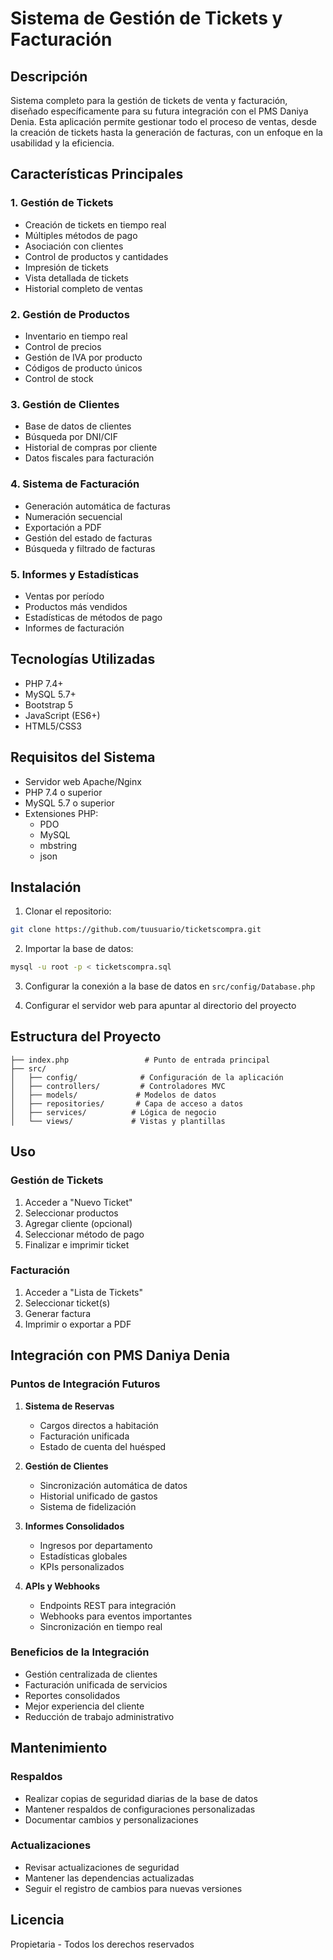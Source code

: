 # Sistema de Gestión de Tickets y Facturación

## Descripción

Sistema completo para la gestión de tickets de venta y facturación, diseñado específicamente para su futura integración con el PMS Daniya Denia. Esta aplicación permite gestionar todo el proceso de ventas, desde la creación de tickets hasta la generación de facturas, con un enfoque en la usabilidad y la eficiencia.

## Características Principales

### 1. Gestión de Tickets

- Creación de tickets en tiempo real
- Múltiples métodos de pago
- Asociación con clientes
- Control de productos y cantidades
- Impresión de tickets
- Vista detallada de tickets
- Historial completo de ventas

### 2. Gestión de Productos

- Inventario en tiempo real
- Control de precios
- Gestión de IVA por producto
- Códigos de producto únicos
- Control de stock

### 3. Gestión de Clientes

- Base de datos de clientes
- Búsqueda por DNI/CIF
- Historial de compras por cliente
- Datos fiscales para facturación

### 4. Sistema de Facturación

- Generación automática de facturas
- Numeración secuencial
- Exportación a PDF
- Gestión del estado de facturas
- Búsqueda y filtrado de facturas

### 5. Informes y Estadísticas

- Ventas por período
- Productos más vendidos
- Estadísticas de métodos de pago
- Informes de facturación

## Tecnologías Utilizadas

- PHP 7.4+
- MySQL 5.7+
- Bootstrap 5
- JavaScript (ES6+)
- HTML5/CSS3

## Requisitos del Sistema

- Servidor web Apache/Nginx
- PHP 7.4 o superior
- MySQL 5.7 o superior
- Extensiones PHP:
  - PDO
  - MySQL
  - mbstring
  - json

## Instalación

1. Clonar el repositorio:

```bash
git clone https://github.com/tuusuario/ticketscompra.git
```

2. Importar la base de datos:

```bash
mysql -u root -p < ticketscompra.sql
```

3. Configurar la conexión a la base de datos en `src/config/Database.php`

4. Configurar el servidor web para apuntar al directorio del proyecto

## Estructura del Proyecto

```
├── index.php                 # Punto de entrada principal
├── src/
│   ├── config/              # Configuración de la aplicación
│   ├── controllers/         # Controladores MVC
│   ├── models/             # Modelos de datos
│   ├── repositories/       # Capa de acceso a datos
│   ├── services/          # Lógica de negocio
│   └── views/             # Vistas y plantillas
```

## Uso

### Gestión de Tickets

1. Acceder a "Nuevo Ticket"
2. Seleccionar productos
3. Agregar cliente (opcional)
4. Seleccionar método de pago
5. Finalizar e imprimir ticket

### Facturación

1. Acceder a "Lista de Tickets"
2. Seleccionar ticket(s)
3. Generar factura
4. Imprimir o exportar a PDF

## Integración con PMS Daniya Denia

### Puntos de Integración Futuros

1. **Sistema de Reservas**

   - Cargos directos a habitación
   - Facturación unificada
   - Estado de cuenta del huésped

2. **Gestión de Clientes**

   - Sincronización automática de datos
   - Historial unificado de gastos
   - Sistema de fidelización

3. **Informes Consolidados**

   - Ingresos por departamento
   - Estadísticas globales
   - KPIs personalizados

4. **APIs y Webhooks**
   - Endpoints REST para integración
   - Webhooks para eventos importantes
   - Sincronización en tiempo real

### Beneficios de la Integración

- Gestión centralizada de clientes
- Facturación unificada de servicios
- Reportes consolidados
- Mejor experiencia del cliente
- Reducción de trabajo administrativo

## Mantenimiento

### Respaldos

- Realizar copias de seguridad diarias de la base de datos
- Mantener respaldos de configuraciones personalizadas
- Documentar cambios y personalizaciones

### Actualizaciones

- Revisar actualizaciones de seguridad
- Mantener las dependencias actualizadas
- Seguir el registro de cambios para nuevas versiones

## Licencia

Propietaria - Todos los derechos reservados
